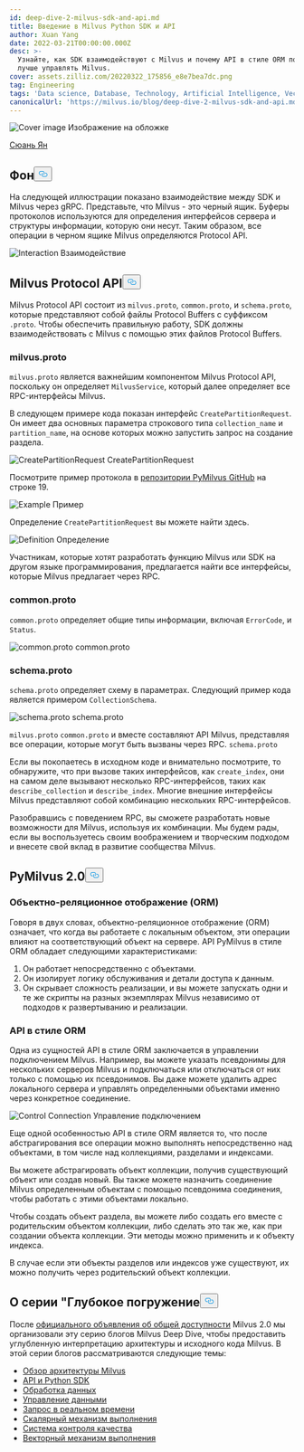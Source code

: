 ```yaml
---
id: deep-dive-2-milvus-sdk-and-api.md
title: Введение в Milvus Python SDK и API
author: Xuan Yang
date: 2022-03-21T00:00:00.000Z
desc: >-
  Узнайте, как SDK взаимодействуют с Milvus и почему API в стиле ORM поможет вам
  лучше управлять Milvus.
cover: assets.zilliz.com/20220322_175856_e8e7bea7dc.png
tag: Engineering
tags: 'Data science, Database, Technology, Artificial Intelligence, Vector Management'
canonicalUrl: 'https://milvus.io/blog/deep-dive-2-milvus-sdk-and-api.md'
---
```

<p>
  
   <span class="img-wrapper"> <img translate="no" src="https://assets.zilliz.com/20220322_175856_e8e7bea7dc.png" alt="Cover image" class="doc-image" id="cover-image" />
   </span> <span class="img-wrapper"> <span>Изображение на обложке</span> </span></p>
<p><a href="https://github.com/XuanYang-cn">Сюань Ян</a></p>
<h2 id="Background" class="common-anchor-header">Фон<button data-href="#Background" class="anchor-icon" translate="no">
      <svg translate="no"
        aria-hidden="true"
        focusable="false"
        height="20"
        version="1.1"
        viewBox="0 0 16 16"
        width="16"
      >
        <path
          fill="#0092E4"
          fill-rule="evenodd"
          d="M4 9h1v1H4c-1.5 0-3-1.69-3-3.5S2.55 3 4 3h4c1.45 0 3 1.69 3 3.5 0 1.41-.91 2.72-2 3.25V8.59c.58-.45 1-1.27 1-2.09C10 5.22 8.98 4 8 4H4c-.98 0-2 1.22-2 2.5S3 9 4 9zm9-3h-1v1h1c1 0 2 1.22 2 2.5S13.98 12 13 12H9c-.98 0-2-1.22-2-2.5 0-.83.42-1.64 1-2.09V6.25c-1.09.53-2 1.84-2 3.25C6 11.31 7.55 13 9 13h4c1.45 0 3-1.69 3-3.5S14.5 6 13 6z"
        ></path>
      </svg>
    </button></h2><p>На следующей иллюстрации показано взаимодействие между SDK и Milvus через gRPC. Представьте, что Milvus - это черный ящик. Буферы протоколов используются для определения интерфейсов сервера и структуры информации, которую они несут. Таким образом, все операции в черном ящике Milvus определяются Protocol API.</p>
<p>
  
   <span class="img-wrapper"> <img translate="no" src="https://assets.zilliz.com/SDK_10c9673111.png" alt="Interaction" class="doc-image" id="interaction" />
   </span> <span class="img-wrapper"> <span>Взаимодействие</span> </span></p>
<h2 id="Milvus-Protocol-API" class="common-anchor-header">Milvus Protocol API<button data-href="#Milvus-Protocol-API" class="anchor-icon" translate="no">
      <svg translate="no"
        aria-hidden="true"
        focusable="false"
        height="20"
        version="1.1"
        viewBox="0 0 16 16"
        width="16"
      >
        <path
          fill="#0092E4"
          fill-rule="evenodd"
          d="M4 9h1v1H4c-1.5 0-3-1.69-3-3.5S2.55 3 4 3h4c1.45 0 3 1.69 3 3.5 0 1.41-.91 2.72-2 3.25V8.59c.58-.45 1-1.27 1-2.09C10 5.22 8.98 4 8 4H4c-.98 0-2 1.22-2 2.5S3 9 4 9zm9-3h-1v1h1c1 0 2 1.22 2 2.5S13.98 12 13 12H9c-.98 0-2-1.22-2-2.5 0-.83.42-1.64 1-2.09V6.25c-1.09.53-2 1.84-2 3.25C6 11.31 7.55 13 9 13h4c1.45 0 3-1.69 3-3.5S14.5 6 13 6z"
        ></path>
      </svg>
    </button></h2><p>Milvus Protocol API состоит из <code translate="no">milvus.proto</code>, <code translate="no">common.proto</code>, и <code translate="no">schema.proto</code>, которые представляют собой файлы Protocol Buffers с суффиксом <code translate="no">.proto</code>. Чтобы обеспечить правильную работу, SDK должны взаимодействовать с Milvus с помощью этих файлов Protocol Buffers.</p>
<h3 id="milvusproto" class="common-anchor-header">milvus.proto</h3><p><code translate="no">milvus.proto</code> является важнейшим компонентом Milvus Protocol API, поскольку он определяет <code translate="no">MilvusService</code>, который далее определяет все RPC-интерфейсы Milvus.</p>
<p>В следующем примере кода показан интерфейс <code translate="no">CreatePartitionRequest</code>. Он имеет два основных параметра строкового типа <code translate="no">collection_name</code> и <code translate="no">partition_name</code>, на основе которых можно запустить запрос на создание раздела.</p>
<p>
  
   <span class="img-wrapper"> <img translate="no" src="https://assets.zilliz.com/code_d5f034d58d.png" alt="CreatePartitionRequest" class="doc-image" id="createpartitionrequest" />
   </span> <span class="img-wrapper"> <span>CreatePartitionRequest</span> </span></p>
<p>Посмотрите пример протокола в <a href="https://github.com/milvus-io/milvus-proto/blob/44f59db22b27cc55e4168c8e53b6e781c010a713/proto/milvus.proto">репозитории PyMilvus GitHub</a> на строке 19.</p>
<p>
  
   <span class="img-wrapper"> <img translate="no" src="https://assets.zilliz.com/create_partition_938691f07f.png" alt="Example" class="doc-image" id="example" />
   </span> <span class="img-wrapper"> <span>Пример</span> </span></p>
<p>Определение <code translate="no">CreatePartitionRequest</code> вы можете найти здесь.</p>
<p>
  
   <span class="img-wrapper"> <img translate="no" src="https://assets.zilliz.com/20220321_112254_4ec4f35bd3.png" alt="Definition" class="doc-image" id="definition" />
   </span> <span class="img-wrapper"> <span>Определение</span> </span></p>
<p>Участникам, которые хотят разработать функцию Milvus или SDK на другом языке программирования, предлагается найти все интерфейсы, которые Milvus предлагает через RPC.</p>
<h3 id="commonproto" class="common-anchor-header">common.proto</h3><p><code translate="no">common.proto</code> определяет общие типы информации, включая <code translate="no">ErrorCode</code>, и <code translate="no">Status</code>.</p>
<p>
  
   <span class="img-wrapper"> <img translate="no" src="https://assets.zilliz.com/20220321_112303_eaafc432a8.png" alt="common.proto" class="doc-image" id="common.proto" />
   </span> <span class="img-wrapper"> <span>common.proto</span> </span></p>
<h3 id="schemaproto" class="common-anchor-header">schema.proto</h3><p><code translate="no">schema.proto</code> определяет схему в параметрах. Следующий пример кода является примером <code translate="no">CollectionSchema</code>.</p>
<p>
  
   <span class="img-wrapper"> <img translate="no" src="https://assets.zilliz.com/20220321_112313_df4ebe36e7.png" alt="schema.proto" class="doc-image" id="schema.proto" />
   </span> <span class="img-wrapper"> <span>schema.proto</span> </span></p>
<p><code translate="no">milvus.proto</code> <code translate="no">common.proto</code> и вместе составляют API Milvus, представляя все операции, которые могут быть вызваны через RPC. <code translate="no">schema.proto</code> </p>
<p>Если вы покопаетесь в исходном коде и внимательно посмотрите, то обнаружите, что при вызове таких интерфейсов, как <code translate="no">create_index</code>, они на самом деле вызывают несколько RPC-интерфейсов, таких как <code translate="no">describe_collection</code> и <code translate="no">describe_index</code>. Многие внешние интерфейсы Milvus представляют собой комбинацию нескольких RPC-интерфейсов.</p>
<p>Разобравшись с поведением RPC, вы сможете разработать новые возможности для Milvus, используя их комбинации. Мы будем рады, если вы воспользуетесь своим воображением и творческим подходом и внесете свой вклад в развитие сообщества Milvus.</p>
<h2 id="PyMilvus-20" class="common-anchor-header">PyMilvus 2.0<button data-href="#PyMilvus-20" class="anchor-icon" translate="no">
      <svg translate="no"
        aria-hidden="true"
        focusable="false"
        height="20"
        version="1.1"
        viewBox="0 0 16 16"
        width="16"
      >
        <path
          fill="#0092E4"
          fill-rule="evenodd"
          d="M4 9h1v1H4c-1.5 0-3-1.69-3-3.5S2.55 3 4 3h4c1.45 0 3 1.69 3 3.5 0 1.41-.91 2.72-2 3.25V8.59c.58-.45 1-1.27 1-2.09C10 5.22 8.98 4 8 4H4c-.98 0-2 1.22-2 2.5S3 9 4 9zm9-3h-1v1h1c1 0 2 1.22 2 2.5S13.98 12 13 12H9c-.98 0-2-1.22-2-2.5 0-.83.42-1.64 1-2.09V6.25c-1.09.53-2 1.84-2 3.25C6 11.31 7.55 13 9 13h4c1.45 0 3-1.69 3-3.5S14.5 6 13 6z"
        ></path>
      </svg>
    </button></h2><h3 id="Object-relational-mapping-ORM" class="common-anchor-header">Объектно-реляционное отображение (ORM)</h3><p>Говоря в двух словах, объектно-реляционное отображение (ORM) означает, что когда вы работаете с локальным объектом, эти операции влияют на соответствующий объект на сервере. API PyMilvus в стиле ORM обладает следующими характеристиками:</p>
<ol>
<li>Он работает непосредственно с объектами.</li>
<li>Он изолирует логику обслуживания и детали доступа к данным.</li>
<li>Он скрывает сложность реализации, и вы можете запускать одни и те же скрипты на разных экземплярах Milvus независимо от подходов к развертыванию и реализации.</li>
</ol>
<h3 id="ORM-style-API" class="common-anchor-header">API в стиле ORM</h3><p>Одна из сущностей API в стиле ORM заключается в управлении подключением Milvus. Например, вы можете указать псевдонимы для нескольких серверов Milvus и подключаться или отключаться от них только с помощью их псевдонимов. Вы даже можете удалить адрес локального сервера и управлять определенными объектами именно через конкретное соединение.</p>
<p>
  
   <span class="img-wrapper"> <img translate="no" src="https://assets.zilliz.com/20220321_112320_d5ff08a582.png" alt="Control Connection" class="doc-image" id="control-connection" />
   </span> <span class="img-wrapper"> <span>Управление подключением</span> </span></p>
<p>Еще одной особенностью API в стиле ORM является то, что после абстрагирования все операции можно выполнять непосредственно над объектами, в том числе над коллекциями, разделами и индексами.</p>
<p>Вы можете абстрагировать объект коллекции, получив существующий объект или создав новый. Вы также можете назначить соединение Milvus определенным объектам с помощью псевдонима соединения, чтобы работать с этими объектами локально.</p>
<p>Чтобы создать объект раздела, вы можете либо создать его вместе с родительским объектом коллекции, либо сделать это так же, как при создании объекта коллекции. Эти методы можно применить и к объекту индекса.</p>
<p>В случае если эти объекты разделов или индексов уже существуют, их можно получить через родительский объект коллекции.</p>
<h2 id="About-the-Deep-Dive-Series" class="common-anchor-header">О серии "Глубокое погружение<button data-href="#About-the-Deep-Dive-Series" class="anchor-icon" translate="no">
      <svg translate="no"
        aria-hidden="true"
        focusable="false"
        height="20"
        version="1.1"
        viewBox="0 0 16 16"
        width="16"
      >
        <path
          fill="#0092E4"
          fill-rule="evenodd"
          d="M4 9h1v1H4c-1.5 0-3-1.69-3-3.5S2.55 3 4 3h4c1.45 0 3 1.69 3 3.5 0 1.41-.91 2.72-2 3.25V8.59c.58-.45 1-1.27 1-2.09C10 5.22 8.98 4 8 4H4c-.98 0-2 1.22-2 2.5S3 9 4 9zm9-3h-1v1h1c1 0 2 1.22 2 2.5S13.98 12 13 12H9c-.98 0-2-1.22-2-2.5 0-.83.42-1.64 1-2.09V6.25c-1.09.53-2 1.84-2 3.25C6 11.31 7.55 13 9 13h4c1.45 0 3-1.69 3-3.5S14.5 6 13 6z"
        ></path>
      </svg>
    </button></h2><p>После <a href="https://milvus.io/blog/2022-1-25-annoucing-general-availability-of-milvus-2-0.md">официального объявления об общей доступности</a> Milvus 2.0 мы организовали эту серию блогов Milvus Deep Dive, чтобы предоставить углубленную интерпретацию архитектуры и исходного кода Milvus. В этой серии блогов рассматриваются следующие темы:</p>
<ul>
<li><a href="https://milvus.io/blog/deep-dive-1-milvus-architecture-overview.md">Обзор архитектуры Milvus</a></li>
<li><a href="https://milvus.io/blog/deep-dive-2-milvus-sdk-and-api.md">API и Python SDK</a></li>
<li><a href="https://milvus.io/blog/deep-dive-3-data-processing.md">Обработка данных</a></li>
<li><a href="https://milvus.io/blog/deep-dive-4-data-insertion-and-data-persistence.md">Управление данными</a></li>
<li><a href="https://milvus.io/blog/deep-dive-5-real-time-query.md">Запрос в реальном времени</a></li>
<li><a href="https://milvus.io/blog/deep-dive-7-query-expression.md">Скалярный механизм выполнения</a></li>
<li><a href="https://milvus.io/blog/deep-dive-6-oss-qa.md">Система контроля качества</a></li>
<li><a href="https://milvus.io/blog/deep-dive-8-knowhere.md">Векторный механизм выполнения</a></li>
</ul>
